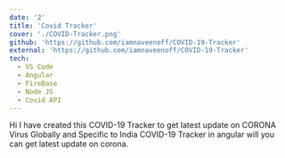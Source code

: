 ```yaml
---
date: '2'
title: 'Covid Tracker'
cover: './COVID-Tracker.png'
github: 'https://github.com/iamnaveenoff/COVID-19-Tracker'
external: 'https://github.com/iamnaveenoff/COVID-19-Tracker'
tech:
  - VS Code
  - Angular
  - FireBase
  - Node JS
  - Covid API
---
```


Hi I have created this COVID-19 Tracker to get latest update on CORONA Virus Globally and Specific to India
COVID-19 Tracker in angular will you can get latest update on corona.

